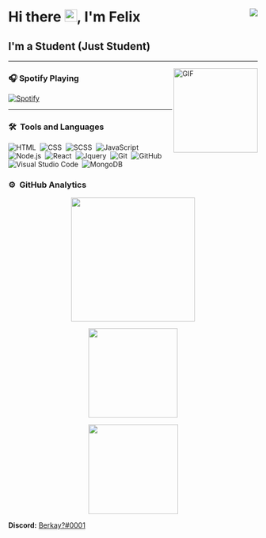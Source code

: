# Hi there <img width="25px" src="https://media.giphy.com/media/hvRJCLFzcasrR4ia7z/giphy.gif" />, I'm Felix <img align="right" src="http://estruyf-github.azurewebsites.net/api/VisitorHit?user=Adebowale35&repo=Bgstatic&countColorcountColor&countColor=%237B1E7B"/>


## I'm a Student (Just Student)  

---

<img align="right" alt="GIF" height="170px" src="https://media.giphy.com/media/J5B1Y8QZnzXXbLQIBu/giphy.gif" />

### 🎧 Spotify Playing 

[![Spotify](https://novatorem.bgstatic.vercel.app/api/spotify)](https://open.spotify.com/user/6y9zzpwv7gdsex5in1mc8xcwq)

---

### 🛠 &nbsp;Tools and Languages 

![HTML](https://img.shields.io/badge/-HTML-05122A?style=flat&logo=HTML5)&nbsp;
![CSS](https://img.shields.io/badge/-CSS-05122A?style=flat&logo=CSS3)&nbsp;
![SCSS](https://img.shields.io/badge/-SCSS-05122A?style=flat&logo=SASS)&nbsp;
![JavaScript](https://img.shields.io/badge/-JavaScript-05122A?style=flat&logo=javascript)&nbsp;
![Node.js](https://img.shields.io/badge/-Node.js-05122A?style=flat&logo=node.js)&nbsp;
![React](https://img.shields.io/badge/-React-05122A?style=flat&logo=react)&nbsp;
![Jquery](https://img.shields.io/badge/-Jquery-05122A?style=flat&logo=jquery)&nbsp;
![Git](https://img.shields.io/badge/-Git-05122A?style=flat&logo=git)&nbsp;
![GitHub](https://img.shields.io/badge/-GitHub-05122A?style=flat&logo=github)&nbsp;
![Visual Studio Code](https://img.shields.io/badge/-Visual%20Studio%20Code-05122A?style=flat&logo=visual-studio-code&logoColor=007ACC)&nbsp;
![MongoDB](https://img.shields.io/badge/-MongoDB-05122A?style=flat&logo=mongodb)&nbsp;


### ⚙️ &nbsp;GitHub Analytics
  <p align="center">
  <img height="250em" src="https://github-readme-stats.vercel.app/api/top-langs/?username=Adebowale35&theme=algolia"/>
  </p>
<p align="center">
  <img height="180em" src="https://github-readme-stats-eight-theta.vercel.app/api?username=Adebowale35&show_icons=true&theme=algolia&include_all_commits=true&count_private=true"/>
  </p>
  <p align="center">
  <img height="181em" src="https://github-readme-stats.vercel.app/api/wakatime?username=Adebowale35&theme=algolia"/>
</p>

  
**Discord:**
 [Berkay?#0001](https://discord.com/users/608920145032904715)
